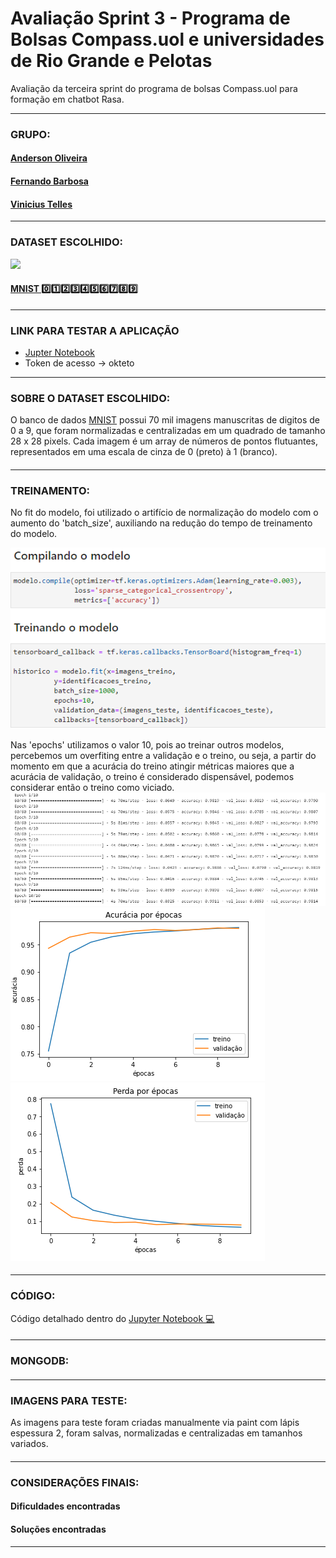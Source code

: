 # Avaliação Sprint 3 - Programa de Bolsas Compass.uol e universidades de Rio Grande e Pelotas
Avaliação da terceira sprint do programa de bolsas Compass.uol para formação em chatbot Rasa.

----

### GRUPO:
#### [Anderson Oliveira](https://github.com/andersonaoliveira)
#### [Fernando Barbosa](https://github.com/ofernandobarbosa)
#### [Vinicius Telles](https://github.com/VTellesRg)

----
### DATASET ESCOLHIDO:
<img src="https://raw.githubusercontent.com/mbornet-hl/MNIST/master/IMAGES/GROUPS/mnist_v5_MNIST-2_01001-02000_25x40.png" width="400">

#### [MNIST 0️⃣1️⃣2️⃣3️⃣4️⃣5️⃣6️⃣7️⃣8️⃣9️⃣](https://www.tensorflow.org/datasets/catalog/mnist)
----

### LINK PARA TESTAR A APLICAÇÃO
* [Jupter Notebook](https://jupyter-lab-ofernandobarbosa.cloud.okteto.net/lab/workspaces/auto-O?reset)
* Token de acesso -> okteto

----
### SOBRE O DATASET ESCOLHIDO:
O banco de dados [MNIST](https://www.tensorflow.org/datasets/catalog/mnist) possui 70 mil imagens manuscritas de digitos de 0 a 9, que foram normalizadas e centralizadas em um quadrado de tamanho 28 x 28 pixels. Cada imagem é um array de números de pontos flutuantes, representados em uma escala de cinza de 0 (preto) à 1 (branco).
####
----
### TREINAMENTO:
No fit do modelo, foi utilizado o artifício de normalização do modelo com o aumento do 'batch_size', auxiliando na redução do tempo de treinamento do modelo.

<img src="img/image.png">

Nas 'epochs' utilizamos o valor 10, pois ao treinar outros modelos, percebemos um overfiting entre a validação e o treino, ou seja, a partir do momento em que a acurácia do treino atingir métricas maiores que a acurácia de validação, o treino é considerado dispensável, podemos considerar então o treino como viciado.
<img src="img/image3.png">
<img src="img/image1.png">
<img src="img/image2.png">

####
----
### CÓDIGO:
Código detalhado dentro do [Jupyter Notebook 💻](/mnist.ipynb) 
####
----
### MONGODB:

####
----
### IMAGENS PARA TESTE:
As imagens para teste foram criadas manualmente via paint com lápis espessura 2, foram salvas, normalizadas e centralizadas em tamanhos variados.
####
----
### CONSIDERAÇÕES FINAIS:
#### Dificuldades encontradas

#### Soluções encontradas
####
----
